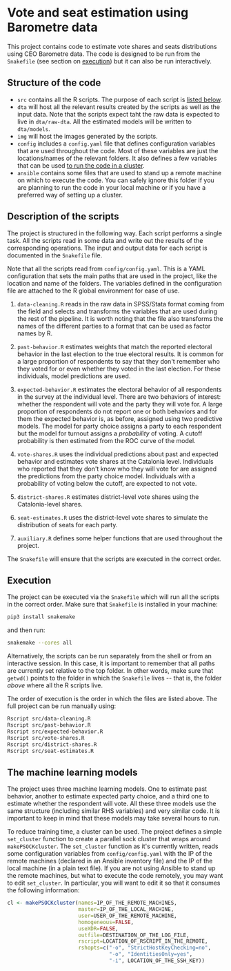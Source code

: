 # Vote and seat estimation using Barometre data

This project contains code to estimate vote shares and seats
distributions using CEO Barometre data. The code is designed to be run
from the `Snakefile` (see section on [execution](#execution)) but it
can also be run interactively.

## Structure of the code

- `src` contains all the R scripts. The purpose of each script is
  [listed below](#description-of-the-scripts).
- `dta` will host all the relevant results created by the scripts as
  well as the input data. Note that the scripts expect taht the raw
  data is expected to live in `dta/raw-dta`. All the estimated models
  will be written to `dta/models`.
- `img` will host the images generated by the scripts. 
- `config` includes a `config.yaml` file that defines configuration
  variables that are used throughout the code. Most of these variables
  are just the locations/names of the relevant folders. It also
  defines a few variables that can be used [to run the code in a
  cluster](#the-machine-learning-models).
- `ansible` contains some files that are used to stand up a remote
  machine on which to execute the code. You can safely ignore this
  folder if you are planning to run the code in your local machine or
  if you have a preferred way of setting up a cluster.
  
## Description of the scripts

The project is structured in the following way. Each script performs a
single task. All the scripts read in some data and write out the
results of the corresponding operations. The input and output data for
each script is documented in the `Snakefile` file.

Note that all the scripts read from `config/config.yaml`. This is a
YAML configuration that sets the main paths that are used in the
project, like the location and name of the folders. The variables
defined in the configuration file are attached to the R global
environment for ease of use.

1. `data-cleaning.R` reads in the raw data in SPSS/Stata format coming
   from the field and selects and transforms the variables that are
   used during the rest of the pipeline. It is worth noting that the
   file also transforms the names of the different parties to a format
   that can be used as factor names by R.

2. `past-behavior.R` estimates weights that match the reported
   electoral behavior in the last election to the true electoral
   results. It is common for a large proportion of respondents to say
   that they don't remember who they voted for or even whether they
   voted in the last election. For these individuals, model
   predictions are used. 
   
3. `expected-behavior.R` estimates the electoral behavior of all
   respondents in the survey at the individual level. There are two
   behaviors of interest: whether the respondent will vote and the
   party they will vote for. A large proportion of respondents do not
   report one or both behaviors and for them the expected behavior is,
   as before, assigned using two predictive models. The model for
   party choice assigns a party to each respondent but the model for
   turnout assigns a _probability_ of voting. A cutoff probability is
   then estimated from the ROC curve of the model.
  
4. `vote-shares.R` uses the individual predictions about past and
   expected behavior and estimates vote shares at the Catalonia level.
   Individuals who reported that they don't know who they will vote
   for are assigned the predictions from the party choice model.
   Individuals with a probability of voting below the cutoff, are
   expected to not vote.

5. `district-shares.R` estimates district-level vote shares using the
   Catalonia-level shares.
  
6. `seat-estimates.R` uses the district-level vote shares to simulate
  the distribution of seats for each party. 
  
7. `auxiliary.R` defines some helper functions that are used
   throughout the project.

The `Snakefile` will ensure that the scripts are executed in the
correct order. 

## Execution

The project can be executed via the `Snakefile` which will run all the
scripts in the correct order. Make sure that `Snakefile` is installed
in your machine:

```bash
pip3 install snakemake
```

and then run:

```bash
snakemake --cores all
```

Alternatively, the scripts can be run separately from the shell or
from an interactive session. In this case, it is important to remember
that all paths are currently set relative to the top folder. In other
words, make sure that `getwd()` points to the folder in which the
`Snakefile` lives -- that is, the folder _above_ where all the R
scripts live.

The order of execution is the order in which the files are listed
above. The full project can be run manually using:

```bash
Rscript src/data-cleaning.R
Rscript src/past-behavior.R
Rscript src/expected-behavior.R
Rscript src/vote-shares.R
Rscript src/district-shares.R
Rscript src/seat-estimates.R
```

## The machine learning models

The project uses three machine learning models. One to estimate past
behavior, another to estimate expected party choice, and a third one
to estimate whether the respondent will vote. All these three models
use the same structure (including similar RHS variables) and very
similar code. It is important to keep in mind that these models may
take several hours to run. 

To reduce training time, a cluster can be used. The project defines a
simple `set_cluster` function to create a parallel sock cluster that
wraps around `makePSOCKcluster`. The `set_cluster` function as it's
currently written, reads some configuration variables from
`config/config.yaml` with the IP of the remote machines (declared in
an Ansible inventory file) and the IP of the local machine (in a plain
text file). If you are not using Ansible to stand up the remote
machines, but what to execute the code remotely, you may want to edit
`set_cluster`. In particular, you will want to edit it so that it
consumes the following information:

```r
cl <- makePSOCKcluster(names=IP_OF_THE_REMOTE_MACHINES,
                       master=IP_OF_THE_LOCAL_MACHINE,
                       user=USER_OF_THE_REMOTE_MACHINE,
                       homogeneous=FALSE,
                       useXDR=FALSE,
                       outfile=DESTINATION_OF_THE_LOG_FILE,
                       rscript=LOCATION_OF_RSCRIPT_IN_THE_REMOTE,
                       rshopts=c("-o", "StrictHostKeyChecking=no",
                                 "-o", "IdentitiesOnly=yes",
                                 "-i", LOCATION_OF_THE_SSH_KEY))
```
